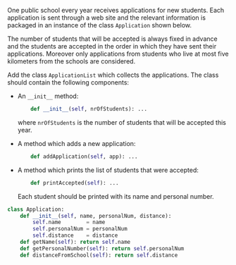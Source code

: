 One public school every year receives applications for new students. Each application is sent through a web site and the relevant information is packaged in an instance of the class `Application` shown below.

The number of students that will be accepted is always fixed in advance and the students are accepted in the order in which they have sent their applications. Moreover only applications from students who live at most five kilometers from the schools are considered.

Add the class `ApplicationList` which collects the applications. The class should contain the following components:

* An `__init__` method:

  ```python
      def __init__(self, nrOfStudents): ...
  ```

    where `nrOfStudents` is the number of students that will be accepted this year.

* A method which adds a new application:

  ```python
      def addApplication(self, app): ...
  ```

* A method which prints the list of students that were accepted:

  ```python
      def printAccepted(self): ...
  ```
    Each student should be printed with its name and personal number.


```python
class Application:
    def __init__(self, name, personalNum, distance):
        self.name        = name
        self.personalNum = personalNum
        self.distance    = distance
    def getName(self): return self.name
    def getPersonalNumber(self): return self.personalNum
    def distanceFromSchool(self): return self.distance
```
